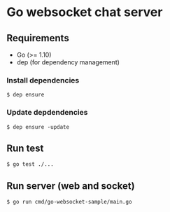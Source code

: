 # Go websocket chat server

## Requirements

- Go (>= 1.10)
- dep (for dependency management)

### Install dependencies

```
$ dep ensure
```

### Update depdendencies

```
$ dep ensure -update
```

## Run test

```
$ go test ./...
```

## Run server (web and socket)
```
$ go run cmd/go-websocket-sample/main.go
```